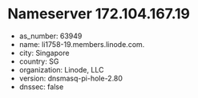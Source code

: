 # Nameserver 172.104.167.19

* as_number: 63949
* name: li1758-19.members.linode.com.
* city: Singapore
* country: SG
* organization: Linode, LLC
* version: dnsmasq-pi-hole-2.80
* dnssec: false
